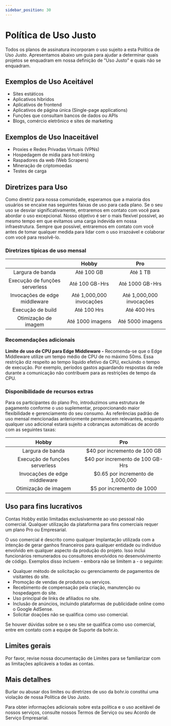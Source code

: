 ```yaml
---
sidebar_position: 30
---
```


# Política de Uso Justo

Todos os planos de assinatura incorporam o uso sujeito a esta Política de Uso Justo. Apresentamos abaixo um guia para ajudar a determinar quais projetos se enquadram em nossa definição de "Uso Justo" e quais não se enquadram. 

## Exemplos de Uso Aceitável

- Sites estáticos
- Aplicativos híbridos
- Aplicativos de frontend
- Aplicativos de página única (Single-page applications)
- Funções que consultam bancos de dados ou APIs
- Blogs, comércio eletrônico e sites de marketing

## Exemplos de Uso Inaceitável

- Proxies e Redes Privadas Virtuais (VPNs)
- Hospedagem de mídia para hot-linking
- Raspadores da web (Web Scrapers)
- Mineração de criptomoedas
- Testes de carga

## Diretrizes para Uso

Como diretriz para nossa comunidade, esperamos que a maioria dos usuários se encaixe nas seguintes faixas de uso para cada plano. Se o seu uso se desviar significativamente, entraremos em contato com você para abordar o uso excepcional. Nosso objetivo é ser o mais flexível possível, ao mesmo tempo em que evitamos uma carga indevida em nossa infraestrutura. Sempre que possível, entraremos em contato com você antes de tomar qualquer medida para lidar com o uso irrazoável e colaborar com você para resolvê-lo.

### Diretrizes típicas de uso mensal

|                                           | **Hobby**                | **Pro**                  |
| :-------:                                 | :-------:                | :-------:                |       
| Largura de banda                          | Até 100 GB               | Até 1 TB                 |
| Execução de funções serverless            | Até 100 GB-Hrs           | Até 1000 GB-Hrs          |
| Invocações de edge middleware             | Até 1,000,000 invocações | Até 1,000,000 invocações |
| Execução de build                         | Até 100 Hrs              | Até 400 Hrs              |
| Otimização de imagem                      | Até 1000 imagens          | Até 5000 imagens          |

### Recomendações adicionais

**Limite de uso de CPU para Edge Middleware -** Recomenda-se que o Edge Middleware utilize um tempo médio de CPU de no máximo 50ms. Essa restrição diz respeito ao tempo líquido efetivo da CPU, excluindo o tempo de execução. Por exemplo, períodos gastos aguardando respostas da rede durante a comunicação não contribuem para as restrições de tempo da CPU. 

### Disponibilidade de recursos extras

Para os participantes do plano Pro, introduzimos uma estrutura de pagamento conforme o uso suplementar, proporcionando maior flexibilidade e gerenciamento do seu consumo. As referências padrão de uso mensal mencionadas anteriormente permanecem relevantes, enquanto qualquer uso adicional estará sujeito a cobranças automáticas de acordo com as seguintes taxas:

| **Hobby**                                 | **Pro**                           |
| :------:                                  | :------:                          |
| Largura de banda                          | $40 por incremento de 100 GB      |
| Execução de funções serverless            | $40 por incremento de 100 GB-Hrs  |
| Invocações de edge middleware             | $0.65 por incremento de 1,000,000 |
| Otimização de imagem                      | $5 por incremento de 1000         | 

## Uso para fins lucrativos

Contas Hobby estão limitadas exclusivamente ao uso pessoal não comercial. Qualquer utilização da plataforma para fins comerciais requer um plano Pro ou Empresarial.

O uso comercial é descrito como qualquer Implantação utilizada com a intenção de gerar ganhos financeiros para qualquer entidade ou indivíduo envolvido em qualquer aspecto da produção do projeto. Isso inclui funcionários remunerados ou consultores envolvidos no desenvolvimento de código. Exemplos disso incluem - embora não se limitem a - o seguinte:

- Qualquer método de solicitação ou gerenciamento de pagamentos de visitantes do site.
- Promoção de vendas de produtos ou serviços.
- Recebimento de compensação pela criação, manutenção ou hospedagem do site.
- Uso principal de links de afiliados no site.
- Inclusão de anúncios, incluindo plataformas de publicidade online como o Google AdSense.
- Solicitar doações não se qualifica como uso comercial.

Se houver dúvidas sobre se o seu site se qualifica como uso comercial, entre em contato com a equipe de Suporte da bohr.io.

## Limites gerais

Por favor, revise nossa documentação de Limites para se familiarizar com as limitações aplicáveis a todas as contas. 

## Mais detalhes

Burlar ou abusar dos limites ou diretrizes de uso da bohr.io constitui uma violação de nossa Política de Uso Justo.

Para obter informações adicionais sobre esta política e o uso aceitável de nossos serviços, consulte nossos Termos de Serviço ou seu Acordo de Serviço Empresarial.




